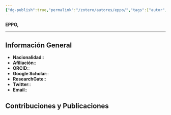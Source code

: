 ```yaml
---
{"dg-publish":true,"permalink":"/zotero/autores/eppo/","tags":["autor","researcher"]}
---
```



<span style="font-variant:small-caps; font-weight: bold;"> EPPO,  </span>

---


## Información General

- **Nacionalidad**:: 
- **Afiliación**:: 
- **ORCID**:: 
- **Google Scholar**:: 
- **ResearchGate**:: 
- **Twitter**:: 
- **Email**::
  
## Contribuciones y Publicaciones





